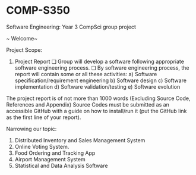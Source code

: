 # COMP-S350
Software Engineering: Year 3 CompSci group project

~ Welcome~

Project Scope:

1. Project Report
❑ Group will develop a software following appropriate software engineering process.
❑ By software engineering process, the report will contain some or all these activities:
a) Software specification/requirement engineering
b) Software design
c) Software implementation
d) Software validation/testing
e) Software evolution 

The project report is of not more than 1000 words (Excluding Source Code, References and Appendix)
Source Codes must be submitted as an accessible GitHub with a guide on how to install/run it (put the 
GitHub link as the first line of your report).

Narrowing our topic:
1. Distributed Inventory and Sales Management System
2. Online Voting System.
3. Food Ordering and Tracking App
4. Airport Management System
5. Statistical and Data Analysis Software


